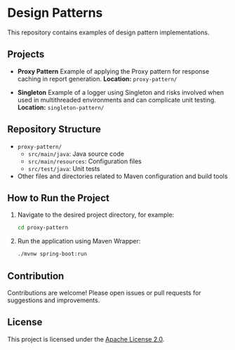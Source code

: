 # Design Patterns

This repository contains examples of design pattern implementations.

## Projects

- **Proxy Pattern**
    Example of applying the Proxy pattern for response caching in report generation.
    **Location:** `proxy-pattern/`

- **Singleton**
    Example of a logger using Singleton and risks involved when used in multithreaded environments and can complicate unit testing.
    **Location:** `singleton-pattern/`

## Repository Structure

- `proxy-pattern/`
    - `src/main/java`: Java source code
    - `src/main/resources`: Configuration files
    - `src/test/java`: Unit tests
- Other files and directories related to Maven configuration and build tools

## How to Run the Project

1. Navigate to the desired project directory, for example:
     ```bash
     cd proxy-pattern
     ```
2. Run the application using Maven Wrapper:
     ```bash
     ./mvnw spring-boot:run
     ```

## Contribution

Contributions are welcome! Please open issues or pull requests for suggestions and improvements.

## License

This project is licensed under the [Apache License 2.0](http://www.apache.org/licenses/LICENSE-2.0).
